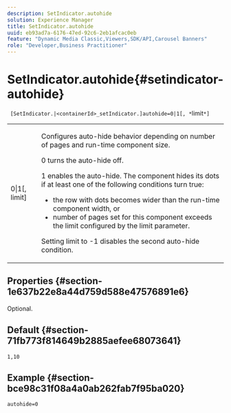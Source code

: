 ```yaml
---
description: SetIndicator.autohide
solution: Experience Manager
title: SetIndicator.autohide
uuid: eb93ad7a-6176-47ed-92c6-2eb1afcac0eb
feature: "Dynamic Media Classic,Viewers,SDK/API,Carousel Banners"
role: "Developer,Business Practitioner"
---
```


# SetIndicator.autohide{#setindicator-autohide}

` [SetIndicator.|<containerId>_setIndicator.]autohide=0|1[, *`limit`*]`

<table id="table_0BEA0B5FFDF64E5594B534B2A87A6D88"> 
 <tbody> 
  <tr> 
   <td colname="col1"> <p> <span class="codeph">0|1[,<span class="varname"> limit</span>]</span> </p> </td> 
   <td colname="col2"> <p> Configures auto-hide behavior depending on number of pages and run-time component size. </p> <p> <span class="codeph"> 0</span> turns the auto-hide off. </p> <p> <span class="codeph"> 1</span> enables the auto-hide. The component hides its dots if at least one of the following conditions turn true: </p> <p> 
     <ul id="ul_A7F9C1DDC6AE44BAA348B3AD440A4EDD"> 
      <li id="li_39332158806445DF874C5A52F1331B8B">the row with dots becomes wider than the run-time component width, or </li> 
      <li id="li_E30BAC8B609147ADB8824000F5729B21">number of pages set for this component exceeds the limit configured by the <span class="codeph"><span class="varname"> limit</span></span> parameter. </li> 
     </ul> </p> <p> Setting <span class="codeph"><span class="varname"> limit</span></span> to <span class="codeph"> -1</span> disables the second auto-hide condition. </p> </td> 
  </tr> 
 </tbody> 
</table>

## Properties {#section-1e637b22e8a44d759d588e47576891e6}

Optional.

## Default {#section-71fb773f814649b2885aefee68073641}

`1,10`

## Example {#section-bce98c31f08a4a0ab262fab7f95ba020}

`autohide=0` 
